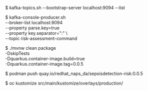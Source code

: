 $ kafka-topics.sh --bootstrap-server localhost:9094  --list

$ kafka-console-producer.sh \
        --broker-list localhost:9094 \
        --property parse.key=true \
        --property key.separator=":" \                                                            
        --topic risk-assessment-command

$ ./mvnw clean package \
    -DskipTests \
    -Dquarkus.container-image.build=true \
    -Dquarkus.container-image.tag=0.0.5

$ podman push quay.io/redhat_naps_da/sepsisdetection-risk:0.0.5

$ oc kustomize src/main/kustomize/overlays/production/
